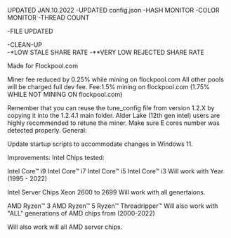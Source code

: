 UPDATED JAN.10.2022
-UPDATED config.json
    -HASH MONITOR
    -COLOR MONITOR
    -THREAD COUNT

-FILE UPDATED
  
-CLEAN-UP  
-*LOW STALE SHARE RATE 
-**VERY LOW REJECTED SHARE RATE

Made for Flockpool.com

Miner fee reduced by 0.25% while mining on flockpool.com All other pools will be charged full dev fee. Fee:1.5% mining on flockpool.com (1.75% WHILE NOT MINING ON flockpool.com)

Remember that you can reuse the tune_config file from version 1.2.X by copying it into the 1.2.4.1 main folder. Alder Lake (12th gen intel) users are highly recommended to retune the miner. Make sure E cores number was detected properly.
General:

Update startup scripts to accommodate changes in Windows 11.

Improvements:
Intel Chips tested:

Intel Core™ i9
Intel Core™ i7 
Intel Core™ i5
Intel Core™ i3
Will work with Year (1995 - 2022)

Intel Server Chips
Xeon 2600 to 2699 
Will work with all genertaions. 

AMD Ryzen™ 3
AMD Ryzen™ 5
Ryzen™ Threadripper™
Will also work with "ALL" generations of AMD chips from (2000-2022)

Will also work will all AMD server chips.
